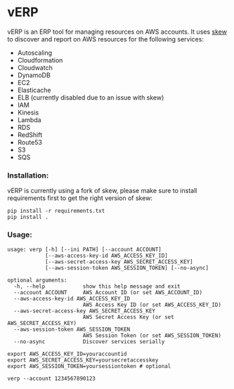# vERP

vERP is an ERP tool for managing resources on AWS accounts. It uses [skew](https://github.com/scopely-devops/skew) to discover and report on AWS resources for the following services:

* Autoscaling
* Cloudformation
* Cloudwatch
* DynamoDB
* EC2
* Elasticache
* ELB (currently disabled due to an issue with skew)
* IAM
* Kinesis
* Lambda
* RDS
* RedShift
* Route53
* S3
* SQS

### Installation:

vERP is currently using a fork of skew, please make sure to install requirements first to get the right version of skew:

```
pip install -r requirements.txt
pip install .
```

### Usage:


```
usage: verp [-h] [--ini PATH] [--account ACCOUNT]
            [--aws-access-key-id AWS_ACCESS_KEY_ID]
            [--aws-secret-access-key AWS_SECRET_ACCESS_KEY]
            [--aws-session-token AWS_SESSION_TOKEN] [--no-async]

optional arguments:
  -h, --help            show this help message and exit
  --account ACCOUNT     AWS Account ID (or set AWS_ACCOUNT_ID)
  --aws-access-key-id AWS_ACCESS_KEY_ID
                        AWS Access Key ID (or set AWS_ACCESS_KEY_ID)
  --aws-secret-access-key AWS_SECRET_ACCESS_KEY
                        AWS Secret Access Key (or set AWS_SECRET_ACCESS_KEY)
  --aws-session-token AWS_SESSION_TOKEN
                        AWS Session Token (or set AWS_SESSION_TOKEN)
  --no-async            Discover services serially

```

```
export AWS_ACCESS_KEY_ID=youraccountid
export AWS_SECRET_ACCESS_KEY=yoursecretaccesskey
export AWS_SESSION_TOKEN=yoursessiontoken # optional

verp --account 1234567890123
```
